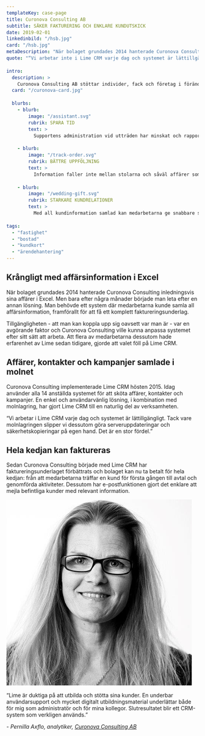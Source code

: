 ```yaml
---
templateKey: case-page
title: Curonova Consulting AB
subtitle: SÄKER FAKTURERING OCH ENKLARE KUNDUTSKICK
date: 2019-02-01
linkedinbild: "/hsb.jpg"
card: "/hsb.jpg"
metaDescription: "När bolaget grundades 2014 hanterade Curonova Consulting inledningsvis sina affärer i Excel. Men bara efter några månader.."
quote: "“Vi arbetar inte i Lime CRM varje dag och systemet är lättillgängligt. Tack vare molnlagringen slipper vi dessutom göra serveruppdateringar och säkerhetskopieringar på egen hand.”"

intro:
  description: >
    Curonova Consulting AB stöttar individer, fack och företag i förändring genom förändringsledning, kompetenskartläggningar och omställningsuppdrag. Med digitala verktyg och en metod som utgår från individen skapas nya karriärer, effektiva team och starka chefer. Bolaget har kontor på 12 orter i Sverige och ett kontor i Oslo.
  card: "/curonova-card.jpg"

  blurbs:
    - blurb:
        image: "/assistant.svg"
        rubrik: SPARA TID
        text: >
          Supportens administration vid utträden har minskat och rapporteringen till ledningsgrupp, styrelse och chefer har blivit smidigare.

    - blurb:
        image: "/track-order.svg"
        rubrik: BÄTTRE UPPFÖLJNING
        text: >
          Information faller inte mellan stolarna och såväl affärer som ärenden följs upp i högre grad, när allt finns samlat digitalt.

    - blurb:
        image: "/wedding-gift.svg"
        rubrik: STARKARE KUNDRELATIONER
        text: >
          Med all kundinformation samlad kan medarbetarna ge snabbare service och föra personligare dialoger med alla medlemmar och prospekt.

tags:
  - "fastighet"
  - "bostad"
  - "kundkort"
  - "ärendehantering"
---
```


## Krångligt med affärsinformation i Excel

När bolaget grundades 2014 hanterade Curonova Consulting inledningsvis sina affärer i Excel. Men bara efter några månader började man leta efter en annan lösning. Man behövde ett system där medarbetarna kunde samla all affärsinformation, framförallt för att få ett komplett faktureringsunderlag.

Tillgängligheten - att man kan koppla upp sig oavsett var man är - var en avgörande faktor och Curonova Consulting ville kunna anpassa systemet efter sitt sätt att arbeta. Att flera av medarbetarna dessutom hade erfarenhet av Lime sedan tidigare, gjorde att valet föll på Lime CRM.

## Affärer, kontakter och kampanjer samlade i molnet

Curonova Consulting implementerade Lime CRM hösten 2015. Idag använder alla 14 anställda systemet för att sköta affärer, kontakter och kampanjer. En enkel och användarvänlig lösning, i kombination med molnlagring, har gjort Lime CRM till en naturlig del av verksamheten.

“Vi arbetar i Lime CRM varje dag och systemet är lättillgängligt. Tack vare molnlagringen slipper vi dessutom göra serveruppdateringar och säkerhetskopieringar på egen hand. Det är en stor fördel.”

## Hela kedjan kan faktureras

Sedan Curonova Consulting började med Lime CRM har faktureringsunderlaget förbättrats och bolaget kan nu ta betalt för hela kedjan: från att medarbetarna träffar en kund för första gången till avtal och genomförda aktiviteter. Dessutom har e-postfunktionen gjort det enklare att mejla befintliga kunder med relevant information.


<div class="col-md-3 rounded-image-inside">
<img src="./pernilla-axflo.png">
</div>

<div class="col-md-9">
<p>
“Lime är duktiga på att utbilda och stötta sina kunder. En underbar användarsupport och mycket digitalt utbildningsmaterial underlättar både för mig som administratör och för mina kollegor. Slutresultatet blir ett CRM-system som verkligen används.”

</p>
</div>

_\- Pernilla Axflo, analytiker, [Curonova Consulting AB]()_

